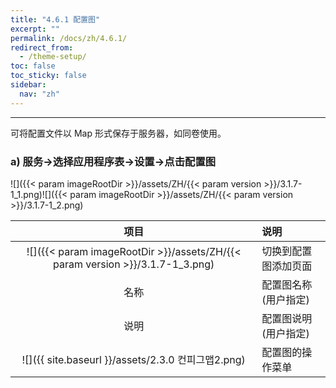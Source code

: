 ```yaml
---
title: "4.6.1 配置图"
excerpt: ""
permalink: /docs/zh/4.6.1/
redirect_from:
  - /theme-setup/
toc: false
toc_sticky: false
sidebar:
  nav: "zh"
---
```


---
可将配置文件以 Map 形式保存于服务器，如同卷使用。

### a\) 服务→选择应用程序表→设置→点击配置图
![]({{< param imageRootDir >}}/assets/ZH/{{< param version >}}/3.1.7-1_1.png)![]({{< param imageRootDir >}}/assets/ZH/{{< param version >}}/3.1.7-1_2.png)

| **项目** | **说明** |
| :---: | :--- |
| ![]({{< param imageRootDir >}}/assets/ZH/{{< param version >}}/3.1.7-1_3.png) | 切换到配置图添加页面 |
| 名称 | 配置图名称(用户指定) |
| 说明 | 配置图说明(用户指定) |
| ![]({{ site.baseurl }}/assets/2.3.0 컨피그맵2.png) | 配置图的操作菜单 |
